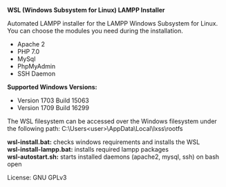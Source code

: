 **WSL (Windows Subsystem for Linux) LAMPP Installer**

Automated LAMPP installer for the LAMPP Windows Subsystem for Linux. You can choose the modules you need during the installation.
- Apache 2
- PHP 7.0
- MySql
- PhpMyAdmin
- SSH Daemon

**Supported Windows Versions:**
- Version 1703 Build 15063
- Version 1709 Build 16299

The WSL filesystem can be accessed over the Windows filesystem under the following path: 
C:\Users\<user>\AppData\Local\lxss\rootfs

<b>wsl-install.bat:</b> checks windows requirements and installs the WSL<br />
<b>wsl-install-lampp.bat:</b> installs required lampp packages<br />
<b>wsl-autostart.sh:</b> starts installed daemons (apache2, mysql, ssh) on bash open<br />

License: GNU GPLv3

